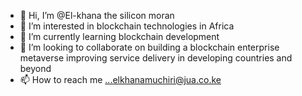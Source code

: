 - 👋 Hi, I’m @El-khana the silicon moran
- 👀 I’m interested in blockchain technologies in Africa
- 🌱 I’m currently learning blockchain development
- 💞️ I’m looking to collaborate on building a blockchain enterprise metaverse improving service delivery in developing countries and beyond
- 📫 How to reach me ...elkhanamuchiri@jua.co.ke

<!---
El-khana/El-khana is a ✨ special ✨ repository because its `README.md` (this file) appears on your GitHub profile.
You can click the Preview link to take a look at your changes.
--->
